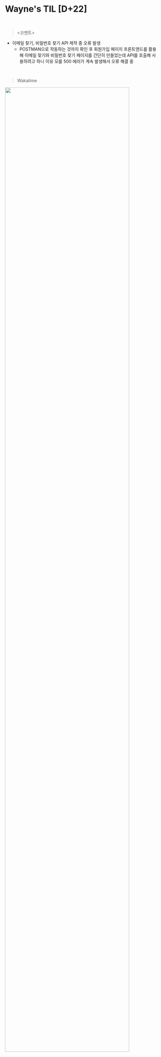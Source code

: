 Wayne's TIL [D+22]
===

<br>

><코멘트>

- 이메일 찾기, 비밀번호 찾기 API 제작 중 오류 발생
  - POSTMAN으로 작동하는 것까지 확인 후 회원가입 페이지 프론트엔드를 활용해 이메일 찾기와 비밀번호 찾기 페이지를 간단히 만들었는데 API를 호출해 사용하려고 하니 이유 모를 500 에러가 계속 발생해서 오류 해결 중

<br>

>Wakatime

<img src="https://github.com/RyeinKim/TIL/assets/25819095/17a4debb-dfa4-470c-ad0a-4476bce7624f" width="90%">